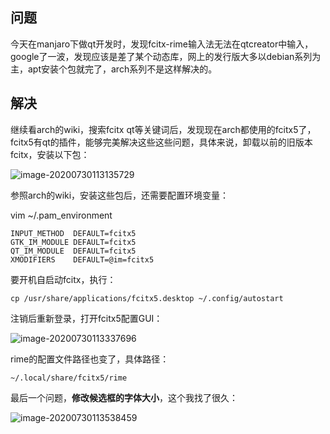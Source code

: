 

## 问题

今天在manjaro下做qt开发时，发现fcitx-rime输入法无法在qtcreator中输入，google了一波，发现应该是差了某个动态库，网上的发行版大多以debian系列为主，apt安装个包就完了，arch系列不是这样解决的。

<!--more-->

## 解决

继续看arch的wiki，搜索fcitx qt等关键词后，发现现在arch都使用的fcitx5了，fcitx5有qt的插件，能够完美解决这些这些问题，具体来说，卸载以前的旧版本fcitx，安装以下包：

![image-20200730113135729](https://cdn.jsdelivr.net/gh/ravenxrz/PicBed/img/5f22402714195aa594ef0f0e.png)

参照arch的wiki，安装这些包后，还需要配置环境变量：

vim ~/.pam_environment 

```shell
INPUT_METHOD  DEFAULT=fcitx5
GTK_IM_MODULE DEFAULT=fcitx5
QT_IM_MODULE  DEFAULT=fcitx5
XMODIFIERS    DEFAULT=@im=fcitx5
```

要开机自启动fcitx，执行：

```shell
cp /usr/share/applications/fcitx5.desktop ~/.config/autostart
```

注销后重新登录，打开fcitx5配置GUI：

![image-20200730113337696](https://cdn.jsdelivr.net/gh/ravenxrz/PicBed/img/5f224cc914195aa594f584e9.png)

rime的配置文件路径也变了，具体路径：

```
~/.local/share/fcitx5/rime
```

最后一个问题，**修改候选框的字体大小**，这个我找了很久：

![image-20200730113538459](https://pic.downk.cc/item/5f22404814195aa594ef2114.png)